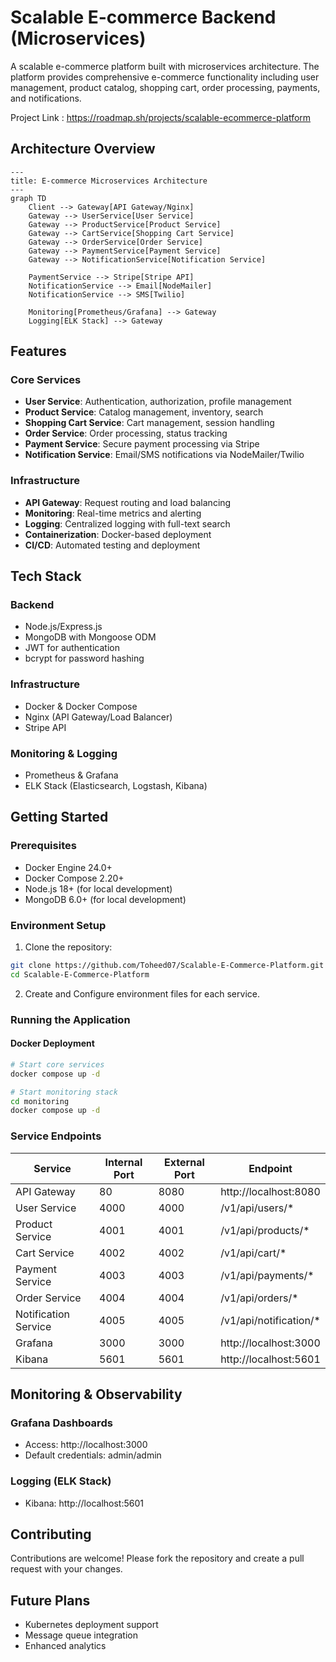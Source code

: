 # Scalable E-commerce Backend (Microservices)

A scalable e-commerce platform built with microservices architecture. The platform provides comprehensive e-commerce functionality including user management, product catalog, shopping cart, order processing, payments, and notifications.

Project Link : https://roadmap.sh/projects/scalable-ecommerce-platform

## Architecture Overview

```mermaid
---
title: E-commerce Microservices Architecture
---
graph TD
    Client --> Gateway[API Gateway/Nginx]
    Gateway --> UserService[User Service]
    Gateway --> ProductService[Product Service]
    Gateway --> CartService[Shopping Cart Service]
    Gateway --> OrderService[Order Service]
    Gateway --> PaymentService[Payment Service]
    Gateway --> NotificationService[Notification Service]
    
    PaymentService --> Stripe[Stripe API]
    NotificationService --> Email[NodeMailer]
    NotificationService --> SMS[Twilio]
    
    Monitoring[Prometheus/Grafana] --> Gateway
    Logging[ELK Stack] --> Gateway
```

## Features

### Core Services
- **User Service**: Authentication, authorization, profile management
- **Product Service**: Catalog management, inventory, search
- **Shopping Cart Service**: Cart management, session handling
- **Order Service**: Order processing, status tracking
- **Payment Service**: Secure payment processing via Stripe
- **Notification Service**: Email/SMS notifications via NodeMailer/Twilio

### Infrastructure
- **API Gateway**: Request routing and load balancing
- **Monitoring**: Real-time metrics and alerting
- **Logging**: Centralized logging with full-text search
- **Containerization**: Docker-based deployment
- **CI/CD**: Automated testing and deployment

## Tech Stack

### Backend
- Node.js/Express.js
- MongoDB with Mongoose ODM
- JWT for authentication
- bcrypt for password hashing

### Infrastructure
- Docker & Docker Compose
- Nginx (API Gateway/Load Balancer)
- Stripe API

### Monitoring & Logging
- Prometheus & Grafana
- ELK Stack (Elasticsearch, Logstash, Kibana)

## Getting Started

### Prerequisites
- Docker Engine 24.0+
- Docker Compose 2.20+
- Node.js 18+ (for local development)
- MongoDB 6.0+ (for local development)

### Environment Setup

1. Clone the repository:
```bash
git clone https://github.com/Toheed07/Scalable-E-Commerce-Platform.git
cd Scalable-E-Commerce-Platform
```

2. Create and Configure environment files for each service.


### Running the Application

#### Docker Deployment
```bash
# Start core services
docker compose up -d

# Start monitoring stack
cd monitoring
docker compose up -d
```

### Service Endpoints

| Service | Internal Port | External Port | Endpoint |
|---------|--------------|---------------|-----------|
| API Gateway | 80 | 8080 | http://localhost:8080 |
| User Service | 4000 | 4000 | /v1/api/users/* |
| Product Service | 4001 | 4001 | /v1/api/products/* |
| Cart Service | 4002 | 4002 | /v1/api/cart/* |
| Payment Service | 4003 | 4003 | /v1/api/payments/* |
| Order Service | 4004 | 4004 | /v1/api/orders/* |
| Notification Service | 4005 | 4005 | /v1/api/notification/* |
| Grafana | 3000 | 3000 | http://localhost:3000 |
| Kibana | 5601 | 5601 | http://localhost:5601 |

## Monitoring & Observability

### Grafana Dashboards
- Access: http://localhost:3000
- Default credentials: admin/admin

### Logging (ELK Stack)
- Kibana: http://localhost:5601



## Contributing

Contributions are welcome! Please fork the repository and create a pull request with your changes.

## Future Plans

- Kubernetes deployment support
- Message queue integration
- Enhanced analytics
